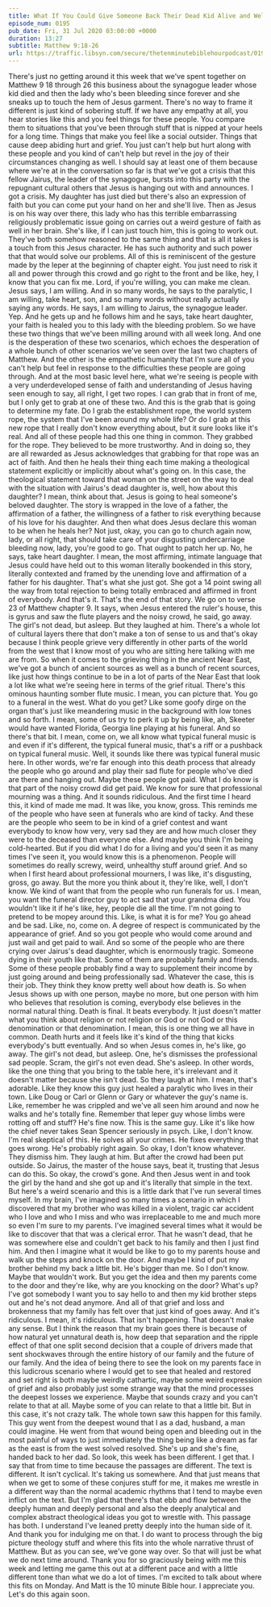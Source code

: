 ```yaml
---
title: What If You Could Give Someone Back Their Dead Kid Alive and Well?
episode_num: 0195
pub_date: Fri, 31 Jul 2020 03:00:00 +0000
duration: 13:27
subtitle: Matthew 9:18-26
url: https://traffic.libsyn.com/secure/thetenminutebiblehourpodcast/0195_-_What_if_You_Could_Give_Someone_Back_Their_Dead_Kid_Alive_and_Well.mp3
---
```


 There's just no getting around it this week that we've spent together on Matthew 9 18 through 26 this business about the synagogue leader whose kid died and then the lady who's been bleeding since forever and she sneaks up to touch the hem of Jesus garment. There's no way to frame it different is just kind of sobering stuff. If we have any empathy at all, you hear stories like this and you feel things for these people. You compare them to situations that you've been through stuff that is nipped at your heels for a long time. Things that make you feel like a social outsider. Things that cause deep abiding hurt and grief. You just can't help but hurt along with these people and you kind of can't help but revel in the joy of their circumstances changing as well. I should say at least one of them because where we're at in the conversation so far is that we've got a crisis that this fellow Jairus, the leader of the synagogue, bursts into this party with the repugnant cultural others that Jesus is hanging out with and announces. I got a crisis. My daughter has just died but there's also an expression of faith but you can come put your hand on her and she'll live. Then as Jesus is on his way over there, this lady who has this terrible embarrassing religiously problematic issue going on carries out a weird gesture of faith as well in her brain. She's like, if I can just touch him, this is going to work out. They've both somehow reasoned to the same thing and that is all it takes is a touch from this Jesus character. He has such authority and such power that that would solve our problems. All of this is reminiscent of the gesture made by the leper at the beginning of chapter eight. You just need to risk it all and power through this crowd and go right to the front and be like, hey, I know that you can fix me. Lord, if you're willing, you can make me clean. Jesus says, I am willing. And in so many words, he says to the paralytic, I am willing, take heart, son, and so many words without really actually saying any words. He says, I am willing to Jairus, the synagogue leader. Yep. And he gets up and he follows him and he says, take heart daughter, your faith is healed you to this lady with the bleeding problem. So we have these two things that we've been milling around with all week long. And one is the desperation of these two scenarios, which echoes the desperation of a whole bunch of other scenarios we've seen over the last two chapters of Matthew. And the other is the empathetic humanity that I'm sure all of you can't help but feel in response to the difficulties these people are going through. And at the most basic level here, what we're seeing is people with a very underdeveloped sense of faith and understanding of Jesus having seen enough to say, all right, I get two ropes. I can grab that in front of me, but I only get to grab at one of these two. And this is the grab that is going to determine my fate. Do I grab the establishment rope, the world system rope, the system that I've been around my whole life? Or do I grab at this new rope that I really don't know everything about, but it sure looks like it's real. And all of these people had this one thing in common. They grabbed for the rope. They believed to be more trustworthy. And in doing so, they are all rewarded as Jesus acknowledges that grabbing for that rope was an act of faith. And then he heals their thing each time making a theological statement explicitly or implicitly about what's going on. In this case, the theological statement toward that woman on the street on the way to deal with the situation with Jairus's dead daughter is, well, how about this daughter? I mean, think about that. Jesus is going to heal someone's beloved daughter. The story is wrapped in the love of a father, the affirmation of a father, the willingness of a father to risk everything because of his love for his daughter. And then what does Jesus declare this woman to be when he heals her? Not just, okay, you can go to church again now, lady, or all right, that should take care of your disgusting undercarriage bleeding now, lady, you're good to go. That ought to patch her up. No, he says, take heart daughter. I mean, the most affirming, intimate language that Jesus could have held out to this woman literally bookended in this story, literally contexted and framed by the unending love and affirmation of a father for his daughter. That's what she just got. She got a 14 point swing all the way from total rejection to being totally embraced and affirmed in front of everybody. And that's it. That's the end of that story. We go on to verse 23 of Matthew chapter 9. It says, when Jesus entered the ruler's house, this is gyrus and saw the flute players and the noisy crowd, he said, go away. The girl's not dead, but asleep. But they laughed at him. There's a whole lot of cultural layers there that don't make a ton of sense to us and that's okay because I think people grieve very differently in other parts of the world from the west that I know most of you who are sitting here talking with me are from. So when it comes to the grieving thing in the ancient Near East, we've got a bunch of ancient sources as well as a bunch of recent sources, like just how things continue to be in a lot of parts of the Near East that look a lot like what we're seeing here in terms of the grief ritual. There's this ominous haunting somber flute music. I mean, you can picture that. You go to a funeral in the west. What do you get? Like some goofy dirge on the organ that's just like meandering music in the background with low tones and so forth. I mean, some of us try to perk it up by being like, ah, Skeeter would have wanted Florida, Georgia line playing at his funeral. And so there's that bit. I mean, come on, we all know what typical funeral music is and even if it's different, the typical funeral music, that's a riff or a pushback on typical funeral music. Well, it sounds like there was typical funeral music here. In other words, we're far enough into this death process that already the people who go around and play their sad flute for people who've died are there and hanging out. Maybe these people got paid. What I do know is that part of the noisy crowd did get paid. We know for sure that professional mourning was a thing. And it sounds ridiculous. And the first time I heard this, it kind of made me mad. It was like, you know, gross. This reminds me of the people who have seen at funerals who are kind of tacky. And these are the people who seem to be in kind of a grief contest and want everybody to know how very, very sad they are and how much closer they were to the deceased than everyone else. And maybe you think I'm being cold-hearted. But if you did what I do for a living and you'd seen it as many times I've seen it, you would know this is a phenomenon. People will sometimes do really screwy, weird, unhealthy stuff around grief. And so when I first heard about professional mourners, I was like, it's disgusting, gross, go away. But the more you think about it, they're like, well, I don't know. We kind of want that from the people who run funerals for us. I mean, you want the funeral director guy to act sad that your grandma died. You wouldn't like it if he's like, hey, people die all the time. I'm not going to pretend to be mopey around this. Like, is what it is for me? You go ahead and be sad. Like, no, come on. A degree of respect is communicated by the appearance of grief. And so you got people who would come around and just wail and get paid to wail. And so some of the people who are there crying over Jairus's dead daughter, which is enormously tragic. Someone dying in their youth like that. Some of them are probably family and friends. Some of these people probably find a way to supplement their income by just going around and being professionally sad. Whatever the case, this is their job. They think they know pretty well about how death is. So when Jesus shows up with one person, maybe no more, but one person with him who believes that resolution is coming, everybody else believes in the normal natural thing. Death is final. It beats everybody. It just doesn't matter what you think about religion or not religion or God or not God or this denomination or that denomination. I mean, this is one thing we all have in common. Death hurts and it feels like it's kind of the thing that kicks everybody's butt eventually. And so when Jesus comes in, he's like, go away. The girl's not dead, but asleep. One, he's dismisses the professional sad people. Scram, the girl's not even dead. She's asleep. In other words, like the one thing that you bring to the table here, it's irrelevant and it doesn't matter because she isn't dead. So they laugh at him. I mean, that's adorable. Like they know this guy just healed a paralytic who lives in their town. Like Doug or Carl or Glenn or Gary or whatever the guy's name is. Like, remember he was crippled and we've all seen him around and now he walks and he's totally fine. Remember that leper guy whose limbs were rotting off and stuff? He's fine now. This is the same guy. Like it's like how the chief never takes Sean Spencer seriously in psych. Like, I don't know. I'm real skeptical of this. He solves all your crimes. He fixes everything that goes wrong. He's probably right again. So okay, I don't know whatever. They dismiss him. They laugh at him. But after the crowd had been put outside. So Jairus, the master of the house says, beat it, trusting that Jesus can do this. So okay, the crowd's gone. And then Jesus went in and took the girl by the hand and she got up and it's literally that simple in the text. But here's a weird scenario and this is a little dark that I've run several times myself. In my brain, I've imagined so many times a scenario in which I discovered that my brother who was killed in a violent, tragic car accident who I love and who I miss and who was irreplaceable to me and much more so even I'm sure to my parents. I've imagined several times what it would be like to discover that that was a clerical error. That he wasn't dead, that he was somewhere else and couldn't get back to his family and then I just find him. And then I imagine what it would be like to go to my parents house and walk up the steps and knock on the door. And maybe I kind of put my brother behind my back a little bit. He's bigger than me. So I don't know. Maybe that wouldn't work. But you get the idea and then my parents come to the door and they're like, why are you knocking on the door? What's up? I've got somebody I want you to say hello to and then my kid brother steps out and he's not dead anymore. And all of that grief and loss and brokenness that my family has felt over that just kind of goes away. And it's ridiculous. I mean, it's ridiculous. That isn't happening. That doesn't make any sense. But I think the reason that my brain goes there is because of how natural yet unnatural death is, how deep that separation and the ripple effect of that one split second decision that a couple of drivers made that sent shockwaves through the entire history of our family and the future of our family. And the idea of being there to see the look on my parents face in this ludicrous scenario where I would get to see that healed and restored and set right is both maybe weirdly cathartic, maybe some weird expression of grief and also probably just some strange way that the mind processes the deepest losses we experience. Maybe that sounds crazy and you can't relate to that at all. Maybe some of you can relate to that a little bit. But in this case, it's not crazy talk. The whole town saw this happen for this family. This guy went from the deepest wound that I as a dad, husband, a man could imagine. He went from that wound being open and bleeding out in the most painful of ways to just immediately the thing being like a dream as far as the east is from the west solved resolved. She's up and she's fine, handed back to her dad. So look, this week has been different. I get that. I say that from time to time because the passages are different. The text is different. It isn't cyclical. It's taking us somewhere. And that just means that when we get to some of these conjures stuff for me, it makes me wrestle in a different way than the normal academic rhythms that I tend to maybe even inflict on the text. But I'm glad that there's that ebb and flow between the deeply human and deeply personal and also the deeply analytical and complex abstract theological ideas you got to wrestle with. This passage has both. I understand I've leaned pretty deeply into the human side of it. And thank you for indulging me on that. I do want to process through the big picture theology stuff and where this fits into the whole narrative thrust of Matthew. But as you can see, we've gone way over. So that will just be what we do next time around. Thank you for so graciously being with me this week and letting me game this out at a different pace and with a little different tone than what we do a lot of times. I'm excited to talk about where this fits on Monday. And Matt is the 10 minute Bible hour. I appreciate you. Let's do this again soon.